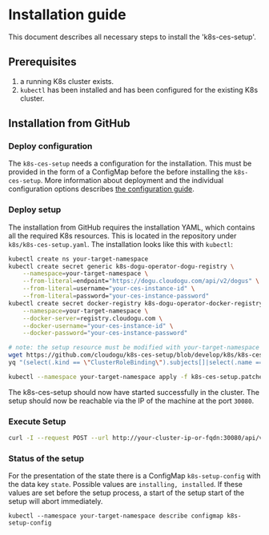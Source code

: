 # Installation guide

This document describes all necessary steps to install the 'k8s-ces-setup'.

## Prerequisites

1. a running K8s cluster exists.
2. `kubectl` has been installed and has been configured for the existing K8s cluster.

## Installation from GitHub

### Deploy configuration

The `k8s-ces-setup` needs a configuration for the installation. This must be provided in the form of a ConfigMap before the
before installing the `k8s-ces-setup`. More information about deployment and the individual
configuration options describes [the configuration guide](configuration_guide_en.md).

### Deploy setup

The installation from GitHub requires the installation YAML, which contains all the required K8s resources. This is located
in the repository under `k8s/k8s-ces-setup.yaml`. The installation looks like this with `kubectl`:

```bash
kubectl create ns your-target-namespace
kubectl create secret generic k8s-dogu-operator-dogu-registry \
    --namespace=your-target-namespace \
    --from-literal=endpoint="https://dogu.cloudogu.com/api/v2/dogus" \
    --from-literal=username="your-ces-instance-id" \
    --from-literal=password="your-ces-instance-password"
kubectl create secret docker-registry k8s-dogu-operator-docker-registry \
    --namespace=your-target-namespace \
    --docker-server=registry.cloudogu.com \
    --docker-username="your-ces-instance-id" \
    --docker-password="your-ces-instance-password"

# note: the setup resource must be modified with your-target-namespace
wget https://github.com/cloudogu/k8s-ces-setup/blob/develop/k8s/k8s-ces-setup.yaml
yq "(select(.kind == \"ClusterRoleBinding\").subjects[]|select(.name == \"k8s-ces-setup\")).namespace=\"your-target-namespace\"" k8s-ces-setup.yaml > k8s-ces-setup.patched.yaml

kubectl --namespace your-target-namespace apply -f k8s-ces-setup.patched.yaml
```

The k8s-ces-setup should now have started successfully in the cluster. The setup should now be reachable via the IP of the machine at
the port `30080`.

### Execute Setup

```bash
curl -I --request POST --url http://your-cluster-ip-or-fqdn:30080/api/v1/setup
```

### Status of the setup

For the presentation of the state there is a ConfigMap `k8s-setup-config` with the data key
`state`. Possible values are `installing, installed`. If these values are set before the setup process, a start of the setup
start of the setup will abort immediately.

`kubectl --namespace your-target-namespace describe configmap k8s-setup-config`
